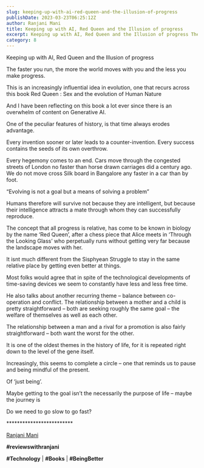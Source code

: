 ```yaml
---
slug: keeping-up-with-ai-red-queen-and-the-illusion-of-progress
publishDate: 2023-03-23T06:25:12Z
author: Ranjani Mani
title: Keeping up with AI, Red Queen and the Illusion of progress 
excerpt: Keeping up with AI, Red Queen and the Illusion of progress The faster you run, the more the world moves with you and the less you make progress. This is an increasingly influential idea in evolution, one that recurs across this book Red Queen : Sex and the evolution of Human Nature And I have been  ... 
category: 8
---
```


Keeping up with AI, Red Queen and the Illusion of progress

The faster you run, the more the world moves with you and the less you make progress.

This is an increasingly influential idea in evolution, one that recurs across this book Red Queen : Sex and the evolution of Human Nature

And I have been reflecting on this book a lot ever since there is an overwhelm of content on Generative AI.

One of the peculiar features of history, is that time always erodes advantage.

Every invention sooner or later leads to a counter-invention. Every success contains the seeds of its own overthrow.

Every hegemony comes to an end. Cars move through the congested streets of London no faster than horse drawn carriages did a century ago. We do not move cross Silk board in Bangalore any faster in a car than by foot.

“Evolving is not a goal but a means of solving a problem”

Humans therefore will survive not because they are intelligent, but because their intelligence attracts a mate through whom they can successfully reproduce.

The concept that all progress is relative, has come to be known in biology by the name ‘Red Queen’, after a chess piece that Alice meets in ‘Through the Looking Glass’ who perpetually runs without getting very far because the landscape moves with her.

It isnt much different from the Sisphyean Struggle to stay in the same relative place by getting even better at things.

Most folks would agree that in spite of the technological developments of time-saving devices we seem to constantly have less and less free time.

He also talks about another recurring theme – balance between co-operation and conflict. The relationship between a mother and a child is pretty straightforward – both are seeking roughly the same goal – the welfare of themselves as well as each other.

The relationship between a man and a rival for a promotion is also fairly straightforward – both want the worst for the other.

It is one of the oldest themes in the history of life, for it is repeated right down to the level of the gene itself.

Increasingly, this seems to complete a circle – one that reminds us to pause and being mindful of the present.

Of ‘just being’.

Maybe getting to the goal isn’t the necessarily the purpose of life – maybe the journey is

Do we need to go slow to go fast?

\*\*\*\*\*\*\*\*\*\*\*\*\*\*\*\*\*\*\*\*\*\*\*\*\*

[Ranjani Mani](https://www.linkedin.com/feed/#)

**#reviewswithranjani**

**#Technology** | **#Books** | **#BeingBetter**